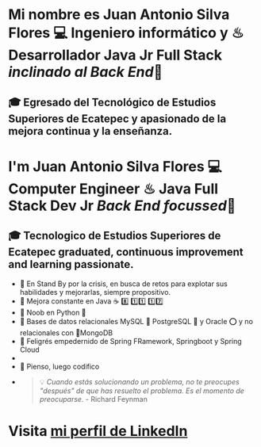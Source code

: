 
# Mi nombre es Juan Antonio Silva Flores 💻 Ingeniero informático y ♨ Desarrollador Java Jr Full Stack *inclinado al Back End*👋
## 🎓 Egresado del Tecnológico de Estudios Superiores de Ecatepec y apasionado de la mejora continua y la enseñanza.

#  I'm Juan Antonio Silva Flores 💻 Computer Engineer ♨ Java Full Stack Dev Jr *Back End focussed*👋
## 🎓 Tecnologico de Estudios Superiores de Ecatepec graduated, continuous improvement and learning passionate.
 

- 🧠 En Stand By por la crisis, en busca de retos para explotar sus habilidades y mejorarlas, siempre propositivo.
- 📝 Mejora constante en Java  ☕    8️⃣           1️⃣1️⃣              1️⃣7️⃣      
- 🍼 Noob en Python 🐍 
- 🔋 Bases de datos relacionales MySQL 🐬 PostgreSQL 🐘 y Oracle ⭕ y no relacionales con 🍃MongoDB
- 🌿 Feligrés empedernido de Spring FRamework, Springboot y Spring Cloud
- 
- 🤔 Pienso, luego codifico
- > 💡 _Cuando estás solucionando un problema, no te preocupes "después" de que has resuelto el problema. *Es el momento de preocuparse*._ - Richard Feynman

# Visita [mi perfil de LinkedIn](https://www.linkedin.com/in/juanantoniosilvaflores/)








